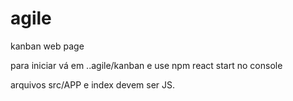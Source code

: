 # agile
kanban web page


para iniciar vá em ..agile/kanban e use npm react start no console

arquivos src/APP e index devem ser JS.
